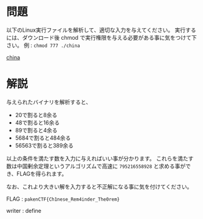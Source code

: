 # 問題

以下のLinux実行ファイルを解析して、適切な入力を与えてください。 実行するには、ダウンロード後 chmod で実行権限を与える必要がある事に気をつけて下さい。 例 : ```chmod 777 ./china```

[china](./china)

# 解説

与えられたバイナリを解析すると、

- 20で割ると8余る
- 48で割ると16余る
- 89で割ると4余る
- 5684で割ると484余る
- 56563で割ると389余る

以上の条件を満たす数を入力に与えればいい事が分かります。
これらを満たす数は中国剰余定理というアルゴリズムで高速に ```795216558928``` と求める事ができ、FLAGを得られます。

なお、これより大きい解を入力すると不正解になる事に気を付けてください。

FLAG : ```pakenCTF{Ch1nese_Rem4inder_The0rem}```

writer : define